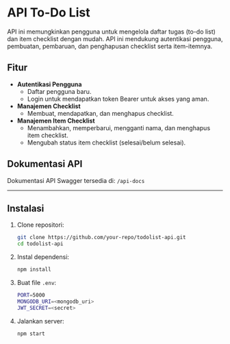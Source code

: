# API To-Do List

API ini memungkinkan pengguna untuk mengelola daftar tugas (to-do list) dan item checklist dengan mudah. API ini mendukung autentikasi pengguna, pembuatan, pembaruan, dan penghapusan checklist serta item-itemnya.

## Fitur

- **Autentikasi Pengguna**
  - Daftar pengguna baru.
  - Login untuk mendapatkan token Bearer untuk akses yang aman.
- **Manajemen Checklist**
  - Membuat, mendapatkan, dan menghapus checklist.
- **Manajemen Item Checklist**
  - Menambahkan, memperbarui, mengganti nama, dan menghapus item checklist.
  - Mengubah status item checklist (selesai/belum selesai).

## Dokumentasi API

Dokumentasi API Swagger tersedia di: `/api-docs`

---

## Instalasi

1. Clone repositori:
   ```bash
   git clone https://github.com/your-repo/todolist-api.git
   cd todolist-api
   
2. Instal dependensi:
   ```bash
   npm install
   
3. Buat file `.env`:
   ```bash
   PORT=5000
   MONGODB_URI=<mongodb_uri>
   JWT_SECRET=<secret>
   
3. Jalankan server:
   ```bash
   npm start
   
